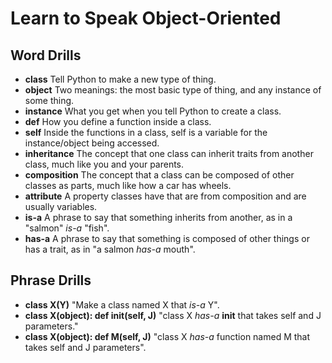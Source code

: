 # Learn to Speak Object-Oriented

## Word Drills

- **class** Tell Python to make a new type of thing.
- **object** Two meanings: the most basic type of thing, and any instance of some thing.
- **instance** What you get when you tell Python to create a class.
- **def** How you define a function inside a class.
- **self** Inside the functions in a class, self is a variable for the instance/object being accessed.
- **inheritance** The concept that one class can inherit traits from another class, much like you and your parents.
- **composition** The concept that a class can be composed of other classes as parts, much like how a car has wheels.
- **attribute** A property classes have that are from composition and are usually variables.
- **is-a** A phrase to say that something inherits from another, as in a "salmon" _is-a_ "fish".
- **has-a** A phrase to say that something is composed of other things or has a trait, as in "a salmon _has-a_ mouth".

## Phrase Drills

- **class X(Y)** "Make a class named X that _is-a_ Y".
- **class X(object): def __init__(self, J)** "class X _has-a_ __init__ that takes self and J parameters."
- **class X(object): def M(self, J)** "class X _has-a_ function named M that takes self and J parameters".
